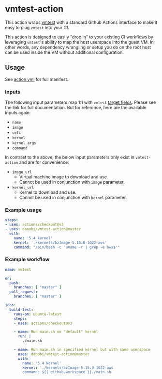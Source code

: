 # vmtest-action

This action wraps [vmtest][0] with a standard Github Actions interface to make
it easy to plug `vmtest` into your CI.

This action is designed to easily "drop in" to your existing CI workflows by
leveraging `vmtest`'s ability to map the host userspace into the guest VM. In
other words, any dependency wrangling or setup you do on the root host can be
used inside the VM without additional configuration.

## Usage

See [action.yml][1] for full manifest.

### Inputs

The following input parameters map 1:1 with `vmtest` [target fields][2].
Please see the link for full documentation. But for reference, here are the
available inputs again:

* `name`
* `image`
* `uefi`
* `kernel`
* `kernel_args`
* `command`

In contrast to the above, the below input parameters only exist in
`vmtest-action` and are for convenience:

* `image_url`
  * Virtual machine image to download and use.
  * Cannot be used in conjunction with `image` parameter.
* `kernel_url`
  * Kernel to download and use.
  * Cannot be used in conjunction with `kernel` parameter.

### Example usage

```yaml
steps:
- uses: actions/checkout@v3
- uses: danobi/vmtest-action@master
  with:
    name: '5.4 kernel'
    kernel: './kernels/bzImage-5.15.0-1022-aws'
    command: "/bin/bash -c 'uname -r | grep -e aws$'"
```

### Example workflow

```yaml
name: vmtest

on:
  push:
    branches: [ "master" ]
  pull_request:
    branches: [ "master" ]

jobs:
  build-test:
    runs-on: ubuntu-latest
    steps:
    - uses: actions/checkout@v3

    - name: Run main.sh on "default" kernel
      run: |
        ./main.sh

    - name: Run main.sh in specified kernel but with same userspace
      uses: danobi/vmtest-action@master
      with:
        name: '5.4 kernel'
        kernel: './kernels/bzImage-5.15.0-1022-aws
        command: ${{ github.workspace }}./main.sh
```

[0]: https://github.com/danobi/vmtest
[1]: ./action.yml
[2]: https://github.com/danobi/vmtest#target
